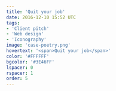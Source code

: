 ```yaml
---
title: 'Quit your job'
date: 2016-12-10 15:52 UTC
tags:
- 'Client pitch'
- 'Web design'
- 'Iconography'
image: 'case-poetry.png'
hovertext: '<span>Quit your job</span>'
color: '#FFFFFF'
bgcolor: '#3E46FF'
lspacer: 0
rspacer: 1
order: 5
---
```

